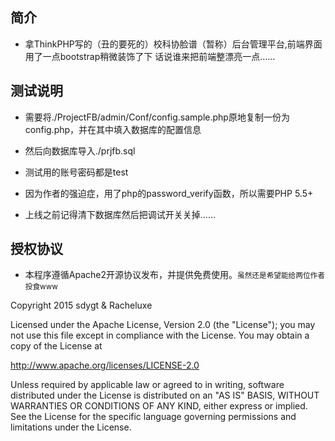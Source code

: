 ﻿## 简介

*  拿ThinkPHP写的（丑的要死的）校科协脸谱（暂称）后台管理平台,前端界面用了一点bootstrap稍微装饰了下
话说谁来把前端整漂亮一点……

## 测试说明

*  需要将./ProjectFB/admin/Conf/config.sample.php原地复制一份为config.php，并在其中填入数据库的配置信息

*  然后向数据库导入./prjfb.sql

*  测试用的账号密码都是test

*  因为作者的强迫症，用了php的password_verify函数，所以需要PHP 5.5+

*  上线之前记得清下数据库然后把调试开关关掉……

## 授权协议

*  本程序遵循Apache2开源协议发布，并提供免费使用。<small>虽然还是希望能给两位作者投食www</small>

  Copyright 2015  sdygt & Racheluxe

  Licensed under the Apache License, Version 2.0 (the "License");
you may not use this file except in compliance with the License.
You may obtain a copy of the License at

   <http://www.apache.org/licenses/LICENSE-2.0>

  Unless required by applicable law or agreed to in writing, software
distributed under the License is distributed on an "AS IS" BASIS,
WITHOUT WARRANTIES OR CONDITIONS OF ANY KIND, either express or implied.
See the License for the specific language governing permissions and
limitations under the License.